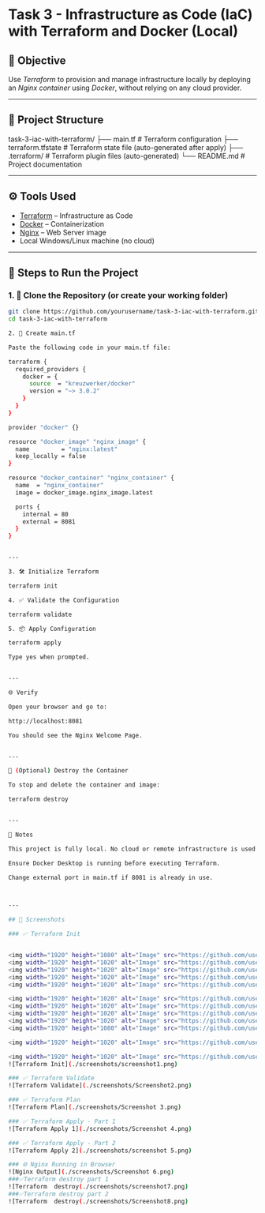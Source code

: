 # Task 3 - Infrastructure as Code (IaC) with Terraform and Docker (Local)

## 📌 Objective

Use *Terraform* to provision and manage infrastructure locally by deploying an *Nginx container* using *Docker*, without relying on any cloud provider.

---

## 📁 Project Structure

task-3-iac-with-terraform/ ├── main.tf              # Terraform configuration ├── terraform.tfstate    # Terraform state file (auto-generated after apply) ├── .terraform/          # Terraform plugin files (auto-generated) └── README.md            # Project documentation

---

## ⚙ Tools Used

- [Terraform](https://www.terraform.io/) – Infrastructure as Code
- [Docker](https://www.docker.com/) – Containerization
- [Nginx](https://hub.docker.com/_/nginx) – Web Server image
- Local Windows/Linux machine (no cloud)

---

## 🚀 Steps to Run the Project

### 1. 📁 Clone the Repository (or create your working folder)

```bash
git clone https://github.com/yourusername/task-3-iac-with-terraform.git
cd task-3-iac-with-terraform

2. 📄 Create main.tf

Paste the following code in your main.tf file:

terraform {
  required_providers {
    docker = {
      source  = "kreuzwerker/docker"
      version = "~> 3.0.2"
    }
  }
}

provider "docker" {}

resource "docker_image" "nginx_image" {
  name         = "nginx:latest"
  keep_locally = false
}

resource "docker_container" "nginx_container" {
  name  = "nginx_container"
  image = docker_image.nginx_image.latest

  ports {
    internal = 80
    external = 8081
  }
}


---

3. 🛠 Initialize Terraform

terraform init

4. ✅ Validate the Configuration

terraform validate

5. 📦 Apply Configuration

terraform apply

Type yes when prompted.


---

🌐 Verify

Open your browser and go to:

http://localhost:8081

You should see the Nginx Welcome Page.


---

🧹 (Optional) Destroy the Container

To stop and delete the container and image:

terraform destroy


---

📌 Notes

This project is fully local. No cloud or remote infrastructure is used.

Ensure Docker Desktop is running before executing Terraform.

Change external port in main.tf if 8081 is already in use.



---

## 📸 Screenshots

### ✅ Terraform Init


<img width="1920" height="1080" alt="Image" src="https://github.com/user-attachments/assets/b04b0c30-e867-4336-9c3a-f69a25bd65fc" />
<img width="1920" height="1020" alt="Image" src="https://github.com/user-attachments/assets/3fb98962-aa1a-4dc5-8a4c-ba907d42946d" />
<img width="1920" height="1020" alt="Image" src="https://github.com/user-attachments/assets/a303a5e7-c855-42f1-87bb-ef146a61224a" />
<img width="1920" height="1020" alt="Image" src="https://github.com/user-attachments/assets/4eda37cf-e641-464e-9174-6ad281a0391f" />
<img width="1920" height="1020" alt="Image" src="https://github.com/user-attachments/assets/14a1470f-0d01-40a8-bd57-7af782ca84d1" />

<img width="1920" height="1020" alt="Image" src="https://github.com/user-attachments/assets/50383768-91c0-4eb4-84b5-ae03625f4a04" />
<img width="1920" height="1020" alt="Image" src="https://github.com/user-attachments/assets/5b20b696-0cf9-4e86-832d-05b1a7110cf8" />
<img width="1920" height="1020" alt="Image" src="https://github.com/user-attachments/assets/8047bd9b-53ea-4482-adfb-79d747754d82" />
<img width="1920" height="1020" alt="Image" src="https://github.com/user-attachments/assets/942680f5-2d01-494e-ab94-32d7274eb189" />
<img width="1920" height="1080" alt="Image" src="https://github.com/user-attachments/assets/83f345cf-c7f8-428d-b9f7-3b0a8aa7aaac" />

<img width="1920" height="1020" alt="Image" src="https://github.com/user-attachments/assets/bd5bdde2-1a79-48c1-97e0-17d2081698a1" />

<img width="1920" height="1020" alt="Image" src="https://github.com/user-attachments/assets/7c483aa4-91b4-4290-8194-2a2fb069cdf0" /><img width="1920" height="1020" alt="Image" src="https://github.com/user-attachments/assets/13f01d40-d806-4ed0-8697-29f4805ae427" />
![Terraform Init](./screenshots/screenshot1.png)

### ✅ Terraform Validate
![Terraform Validate](./screenshots/Screenshot2.png)

### ✅ Terraform Plan
![Terraform Plan](./screenshots/Screenshot 3.png)

### ✅ Terraform Apply - Part 1
![Terraform Apply 1](./screenshots/Screenshot 4.png)

### ✅ Terraform Apply - Part 2
![Terraform Apply 2](./screenshots/screenshot 5.png)

### 🌐 Nginx Running in Browser
![Nginx Output](./screenshots/Screenshot 6.png)
###✅Terraform destroy part 1
![Terraform  destroy(./screenshots/screenshot7.png)
###✅Terraform destroy part 2
![Terraform  destroy(./screenshots/Screenshot8.png)
